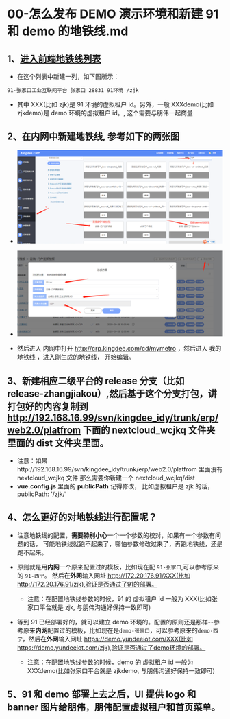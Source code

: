 # 00-怎么发布 DEMO 演示环境和新建 91 和 demo 的地铁线.md

## 1、[进入前端地铁线列表](https://docs.qq.com/sheet/DWHFHRFJmc0tVVFhC?tab=BB08J2)

- 在这个列表中新建一列，如下图所示：

```html
91-张家口工业互联网平台 张家口 28831 91环境 /zjk
```

- 其中 XXX(比如 zjk)是 91 环境的虚拟租户 id。另外，一般 XXXdemo(比如 zjkdemo)是 demo 环境的虚拟租户 id。, 这个需要与朋伟一起商量

## 2、在内网中新建地铁线, 参考如下的两张图

- ![01流程模板](./image/01流程模板.png)
- ![02添加方案](./image/02添加方案.png)

- 然后进入 内网中打开 http://crp.kingdee.com/cd/mymetro ，然后进入 我的地铁线 ，进入刚生成的地铁线， 开始编辑。

## 3、新建相应二级平台的 release 分支（比如 release-zhangjiakou）,然后基于这个分支打包，讲打包好的内容复制到 http://192.168.16.99/svn/kingdee_idy/trunk/erp/web2.0/platfrom 下面的 nextcloud_wcjkq 文件夹 里面的 dist 文件夹里面。

- 注意：如果http://192.168.16.99/svn/kingdee_idy/trunk/erp/web2.0/platfrom 里面没有 nextcloud_wcjkq 文件 那么需要你新建一个 nextcloud_wcjkq/dist
- **vue.config.js** 里面的 **publicPath** 记得修改， 比如虚拟租户是 zjk 的话， publicPath: '/zjk/'

## 4、怎么更好的对地铁线进行配置呢？

- 注意地铁线的配置，**需要特别小心**一个一个参数的校对，如果有一个参数有问题的话， 可能地铁线就跑不起来了，哪怕参数修改过来了，再跑地铁线，还是跑不起来。

- 原则就是用**内网**一个原来配置过的模板，比如现在配 `91-张家口`,可以参考原来的 `91-西宁`。 然后**在外网**输入网址 http://172.20.176.91/XXX(比如http://172.20.176.91/zjk),验证是否通过了91的部署。
  - 注意：在配置地铁线参数的时候，91 的 虚拟租户 id 一般为 XXX(比如张家口平台就是 zjk, 与朋伟沟通好保持一致即可)
- 等到 91 已经部署好的，就可以建立 demo 环境的。配置的原则还是那样--参考原来**内网**配置过的模板，比如现在是`demo-张家口`，可以参考原来的`demo-西宁`，然后**在外网**输入网址 https://demo.yundeeiot.com/XXX(比如https://demo.yundeeiot.com/zjk),验证是否通过了demo环境的部署。
  - 注意：在配置地铁线参数的时候，demo 的 虚拟租户 id 一般为 XXXdemo(比如张家口平台就是 zjkdemo, 与朋伟沟通好保持一致即可)

## 5、91 和 demo 部署上去之后，UI 提供 logo 和 banner 图片给朋伟，朋伟配置虚拟租户和首页菜单。
